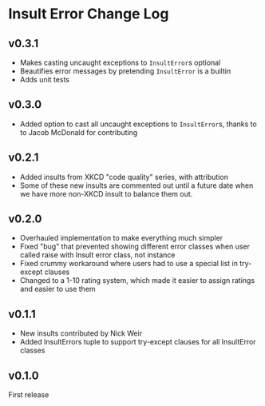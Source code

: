 # Insult Error Change Log

## v0.3.1

+ Makes casting uncaught exceptions to `InsultError`s optional
+ Beautifies error messages by pretending `InsultError` is a builtin
+ Adds unit tests

## v0.3.0

+ Added option to cast all uncaught exceptions to `InsultError`s, thanks to
  to Jacob McDonald for contributing

## v0.2.1

+ Added insults from XKCD "code quality" series, with attribution
+ Some of these new insults are commented out until a future date
  when we have more non-XKCD insult to balance them out.

## v0.2.0

+ Overhauled implementation to make everything much simpler
+ Fixed "bug" that prevented showing different error classes when user called
  raise with Insult error class, not instance
+ Fixed crummy workaround where users had to use a special list in try-except clauses
+ Changed to a 1-10 rating system, which made it easier to assign ratings and
  easier to use them

## v0.1.1

+ New insults contributed by Nick Weir
+ Added InsultErrors tuple to support try-except clauses for all InsultError classes

## v0.1.0

First release
